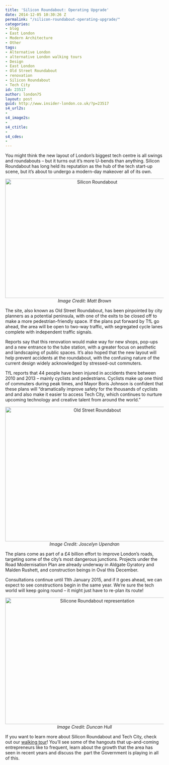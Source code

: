 ```yaml
---
title: 'Silicon Roundabout: Operating Upgrade'
date: 2014-12-05 10:30:26 Z
permalink: "/silicon-roundabout-operating-upgrade/"
categories:
- blog
- East London
- Modern Architecture
- Other
tags:
- Alternative London
- alternative London walking tours
- Design
- East London
- Old Street Roundabout
- renovation
- Silicon Roundabout
- Tech City
id: 23517
author: london75
layout: post
guid: http://www.insider-london.co.uk/?p=23517
s4_url2s:
- 
s4_image2s:
- 
s4_ctitle:
- 
s4_cdes:
- 
---
```


You might think the new layout of London’s biggest tech centre is all swings and roundabouts – but it turns out it’s more U-bends than anything. Silicon Roundabout has long held its reputation as the hub of the tech start-up scene, but it’s about to undergo a modern-day makeover all of its own.

<p style="text-align: center;">
  <a href="http://www.insider-london.co.uk/wp-content/uploads/2014/11/BeFunky_Matt-Brown.jpg_mini.jpg"><img class="aligncenter size-full wp-image-23522" src="http://www.insider-london.co.uk/wp-content/uploads/2014/11/BeFunky_Matt-Brown.jpg_mini.jpg" alt="Silicon Roundabout" width="569" height="379" /></a><em>Image Credit: Matt Brown</em>
</p>

The site, also known as Old Street Roundabout, has been pinpointed by city planners as a potential peninsula, with one of the exits to be closed off to make a more pedestrian-friendly space. If the plans put forward by TfL go ahead, the area will be open to two-way traffic, with segregated cycle lanes complete with independent traffic signals.

Reports say that this renovation would make way for new shops, pop-ups and a new entrance to the tube station, with a greater focus on aesthetic and landscaping of public spaces. It’s also hoped that the new layout will help prevent accidents at the roundabout, with the confusing nature of the current design widely acknowledged by stressed-out commuters.

TfL reports that 44 people have been injured in accidents there between 2010 and 2013 – mainly cyclists and pedestrians. Cyclists make up one third of commuters during peak times, and Mayor Boris Johnson is confident that these plans will “dramatically improve safety for the thousands of cyclists and and also make it easier to access Tech City, which continues to nurture upcoming technology and creative talent from around the world.”

<p style="text-align: center;">
  <a href="http://www.insider-london.co.uk/wp-content/uploads/2014/11/BeFunky_Joscelyn-Upendran.jpg_mini.jpg"><img class="aligncenter size-full wp-image-23521" src="http://www.insider-london.co.uk/wp-content/uploads/2014/11/BeFunky_Joscelyn-Upendran.jpg_mini.jpg" alt="Old Street Roundabout" width="569" height="427" /></a><em>Image Credit: Joscelyn Upendran</em>
</p>

The plans come as part of a £4 billion effort to improve London’s roads, targeting some of the city’s most dangerous junctions. Projects under the Road Modernisation Plan are already underway in Aldgate Gyratory and Malden Rushett, and construction beings in Oval this December.

Consultations continue until 11th January 2015, and if it goes ahead, we can expect to see constructions begin in the same year. We’re sure the tech world will keep going round – it might just have to re-plan its route!

<p style="text-align: center;">
  <a href="http://www.insider-london.co.uk/wp-content/uploads/2014/11/BeFunky_Duncan-Hull.jpg_mini.jpg"><img class="aligncenter size-full wp-image-23520" src="http://www.insider-london.co.uk/wp-content/uploads/2014/11/BeFunky_Duncan-Hull.jpg_mini.jpg" alt="Silicone Roundabout representation" width="569" height="402" /></a><em>Image Credit: Duncan Hull</em>
</p>

<p style="text-align: left;">
  If you want to learn more about Silicon Roundabout and Tech City, check out our <a href="http://www.insider-london.co.uk/silicon-roundabout-tech-city-tour/">walking tour</a>! You’ll see some of the hangouts that up-and-coming entrepreneurs like to frequent, learn about the growth that the area has seen in recent years and discuss the  part the Government is playing in all of this.
</p>